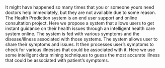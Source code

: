 It might have happened so many times that you or someone yours need doctors help immediately, but they are not available due to some reason. The Health Prediction system is an end user support and online consultation project. Here we propose a system that allows users to get instant guidance on their health issues through an intelligent health care system online. The system is fed with various symptoms and the disease/illness associated with those systems. The system allows user to share their symptoms and issues. It then processes user’s symptoms to check for various illnesses that could be associated with it. Here we use some intelligent data mining techniques to guess the most accurate illness that could be associated with patient’s symptoms.
